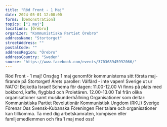 ```yaml
---
title: "Röd Front - 1 Maj"
date: 2024-05-01 12:00:00
forms: [Demonstration]
topics: ["1 maj"]
locations: [Örebro]
organizer: "Kommunistiska Partiet Örebro"
addressName: "Stortorget"
streetAddress: ""
postalCode: ""
addressRegion: "Örebro"
addressCountry: "Sweden"
source: "https://www.facebook.com/events/370368945992066/"
---
```

Röd Front - 1 maj!
Onsdag 1 maj genomför kommunisterna sitt första maj-firande på Stortorget!
Årets paroller:
Välfärd - inte vapen!
Sverige ut ur NATO!
Bojkotta Israel!
Schema för dagen:
11.00-12.00 Vi finns på plats med bokbord, kaffe, flygblad och Proletären.
12.00-13.00 Tal från olika organisationer samt musikunderhållning
Organisationer som deltar:
Kommunistiska Partiet
Revolutionär Kommunistisk Ungdom (RKU)
Sverige Förenar Oss
Svensk-Kubanska Föreningen
Fler talare och organisationer kan tillkomma.
Ta med dig arbetskamraten, kompisen eller familjemedlemmen och fira 1 maj med oss! 